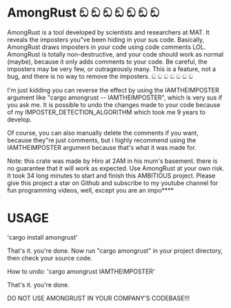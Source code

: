 # AmongRust ඞ ඞ ඞ ඞ ඞ ඞ ඞ 

AmongRust is a tool developed by scientists and researchers at MAT. It reveals the imposters you"ve been hiding in your sus code. Basically, AmongRust draws imposters in your code using code comments LOL.
AmongRust is totally non-destructive, and your code should work as normal (maybe), because it only adds comments to your code.
Be careful, the imposters may be very few, or outrageously many. This is a feature, not a bug, and there is no way to remove the imposters. ඞ ඞ ඞ ඞ ඞ ඞ ඞ 


I'm just kidding you can reverse the effect by using the IAMTHEIMPOSTER argument like "cargo amongrust -- IAMTHEIMPOSTER", which is very sus if you ask me.
It is possible to undo the changes made to your code because of my IMPOSTER_DETECTION_ALGORITHM which took me 9 years to develop.

Of course, you can also manually delete the comments if you want, because they"re just comments, but i highly recommend using the IAMTHEIMPOSTER argument because that's what it was made for.

Note: this crate was made by Hiro at 2AM in his mum's basement. there is no guarantee that it will work as expected. Use AmongRust at your own risk. It took 34 long minutes to start and finish this AMBITIOUS project. Please give this project a star on Github and subscribe to my youtube channel for fun programming videos, well, except you are an impo****

# USAGE

'cargo install amongrust'

That's it. you're done. Now run "cargo amongrust" in your project directory, then check your source code.

How to undo: 'cargo amongrust IAMTHEIMPOSTER'

That's it. you're done.

DO NOT USE AMONGRUST IN YOUR COMPANY'S CODEBASE!!!